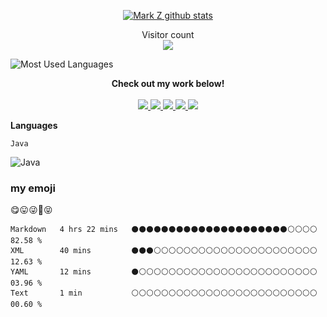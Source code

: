 
<p align="center"> 
  <a href="https://github.com/shuxuecode">
    <img src="https://github-readme-stats.vercel.app/api?username=shuxuecode" alt="Mark Z github stats"/>
  </a>

<!-- &不能居中
[![Mark Z github stats](https://github-readme-stats.vercel.app/api?username=shuxuecode)](//www.funimg.top)
-->
</p>


<p align="center"> 
  Visitor count<br>
  <img src="https://profile-counter.glitch.me/shuxuecode/count.svg" />
</p>

![Most Used Languages](https://github-readme-stats.vercel.app/api/top-langs/?username=shuxuecode&theme=dark&layout=compact)


<p align="center">
  <strong>Check out my work below!</strong>
  <br><br>
  <a href="https://github.com/shuxuecode">
    <img src="https://badges.pufler.dev/visits/shuxuecode/shuxuecode?style=flat-square&color=black&logo=github">
  </a>
  <a href="https://github.com/shuxuecode">
    <img src="https://badges.pufler.dev/years/shuxuecode?style=flat-square&color=black&logo=github">
  </a>
  <a href="https://github.com/shuxuecode?tab=repositories">
    <img src="https://badges.pufler.dev/repos/shuxuecode?style=flat-square&color=black&logo=github">
  </a>
  <a href="https://gist.github.com/shuxuecode">
    <img src="https://badges.pufler.dev/gists/shuxuecode?style=flat-square&color=black&logo=github">
  </a>
  <a href="https://github.com/shuxuecode">
    <img src="https://badges.pufler.dev/commits/monthly/shuxuecode?style=flat-square&color=black&logo=github">
  </a>
</p>


**Languages**

<code>Java</code>

![Java](https://img.shields.io/badge/java-%23ED8B00.svg?style=for-the-badge&logo=java&logoColor=white)



### my emoji

😋😛😜🤪😝


<!--START_SECTION:waka-->
```text
Markdown   4 hrs 22 mins   ⚫⚫⚫⚫⚫⚫⚫⚫⚫⚫⚫⚫⚫⚫⚫⚫⚫⚫⚫⚫⚫⚪⚪⚪⚪   82.58 % 
XML        40 mins         ⚫⚫⚫⚪⚪⚪⚪⚪⚪⚪⚪⚪⚪⚪⚪⚪⚪⚪⚪⚪⚪⚪⚪⚪⚪   12.63 % 
YAML       12 mins         ⚫⚪⚪⚪⚪⚪⚪⚪⚪⚪⚪⚪⚪⚪⚪⚪⚪⚪⚪⚪⚪⚪⚪⚪⚪   03.96 % 
Text       1 min           ⚪⚪⚪⚪⚪⚪⚪⚪⚪⚪⚪⚪⚪⚪⚪⚪⚪⚪⚪⚪⚪⚪⚪⚪⚪   00.60 % 
```
<!--END_SECTION:waka-->

<!-- 
### Hi there 👋
 -->

<!--
**shuxuecode/shuxuecode** is a ✨ _special_ ✨ repository because its `README.md` (this file) appears on your GitHub profile.

Here are some ideas to get you started:

- 🔭 I’m currently working on ...
- 🌱 I’m currently learning ...
- 👯 I’m looking to collaborate on ...
- 🤔 I’m looking for help with ...
- 💬 Ask me about ...
- 📫 How to reach me: ...
- 😄 Pronouns: ...
- ⚡ Fun fact: ...
-->
